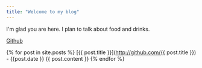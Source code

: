 ```yaml
---
title: "Welcome to my blog"
---
```


I'm glad you are here. I plan to talk about food and drinks.

[Github](http://github.com)

{% for post in site.posts %}
  [{{ post.title }}](http://github.com/{{ post.title }}) - {{post.date }}
  {{ post.content }}
{% endfor %}
